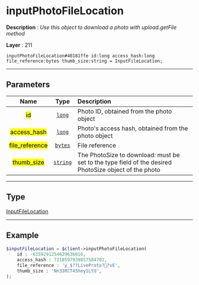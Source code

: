 # inputPhotoFileLocation

**Description** : *Use this object to download a photo with upload.getFile method*

**Layer** : 211

```tl
inputPhotoFileLocation#40181ffe id:long access_hash:long file_reference:bytes thumb_size:string = InputFileLocation;
```

---

## Parameters

| Name | Type | Description |
| :---: | :---: | :--- |
| <mark>id</mark> | [`long`](type/long) | Photo ID, obtained from the photo object |
| <mark>access_hash</mark> | [`long`](type/long) | Photo's access hash, obtained from the photo object |
| <mark>file_reference</mark> | [`bytes`](type/bytes) | File reference |
| <mark>thumb_size</mark> | [`string`](type/string) | The PhotoSize to download: must be set to the type field of the desired PhotoSize object of the photo |

---

## Type

[InputFileLocation](type/InputFileLocation)

---

## Example

```php
$inputFileLocation = $client->inputPhotoFileLocation(
	id : -6359291254629636016,
	access_hash : 7218597939857584702,
	file_reference : 'y_$??LiveProto??vE',
	thumb_size : 'Nn3JRCT45hey1LtU',
);
```